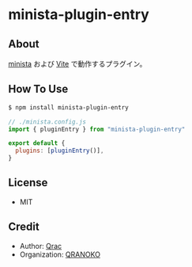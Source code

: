 # minista-plugin-entry

## About

[minista](https://minista.qranoko.jp) および [Vite](https://ja.vitejs.dev/) で動作するプラグイン。

## How To Use

```sh
$ npm install minista-plugin-entry
```

```js
// ./minista.config.js
import { pluginEntry } from "minista-plugin-entry"

export default {
  plugins: [pluginEntry()],
}
```

## License

- MIT

## Credit

- Author: [Qrac](https://qrac.jp)
- Organization: [QRANOKO](https://qranoko.jp)
